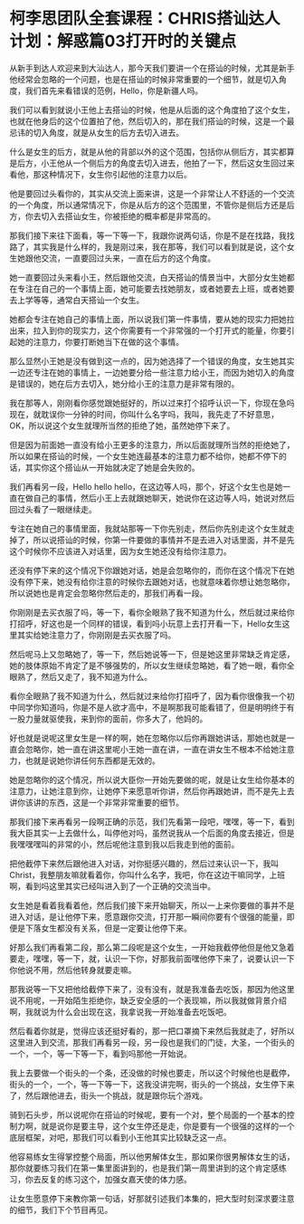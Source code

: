 # 柯李思团队全套课程：CHRIS搭讪达人计划：解惑篇03打开时的关键点

从新手到达人欢迎来到大汕达人，那今天我们要讲一个在搭讪的时候，尤其是新手他经常会忽略的一个问题，也是在搭讪的时候非常重要的一个细节，就是切入角度，我们首先来看错误的范例，Hello，你是新疆人吗。

我们可以看到就说小王他上去搭讪的时候，他是从后面的这个角度拍了这个女生，也就在他身后的这个位置拍了他，然后切入的，那在我们搭讪的时候，这是一个最忌讳的切入角度，就是从女生的后方去切入进去。

什么是女生的后方，就是从他的背部以外的这个范围，包括你从侧后方，其实都算是后方，小王他从一个侧后方的角度去切入进去，他拍了一下，然后这女生回过来看他，那这种情况下，女生你引起他的注意力以后。

他是要回过头看你的，其实从交流上面来讲，这是一个非常让人不舒适的一个交流的一个角度，所以通常情况下，你是从后方的这个范围里，不管你是侧后方还是后方，你去切入去搭讪女生，你被拒绝的概率都是非常高的。

那我们接下来往下面看，等一下等一下，我跟你说两句话，你是不是在找路，我找路了，其实我是什么样的，我是刚过来，我在那等，我们可以看到就是说，这个女生她跟他交流，一直要回过头来，一直在后方的这个角度。

她一直要回过头来看小王，然后跟他交流，白天搭讪的情景当中，大部分女生她都在专注在自己的一个事情上面，她可能要去找她朋友，或者她要去上班，或者她要去上学等等，通常白天搭讪一个女生。

她都会专注在她自己的事情上面，所以说我们第一件事情，要从她的现实力把她拉出来，拉入到你的现实力，这个你需要有一个非常强的一个打开式的能量，你要引起她的注意力，你要打断她当下在做的这个事情。

那么显然小王她是没有做到这一点的，因为她选择了一个错误的角度，女生她其实一边还专注在她的事情上，一边她要分给一些注意力给小王，而因为她切入的角度是错误的，她在后方去切入，她分给小王的注意力是非常有限的。

我在那等人，刚刚看你感觉跟她挺好的，所以过来打个招呼认识一下，你现在急吗现在，就耽误你一分钟的时间，你叫什么名字吗，我叫，我先走了不好意思，OK，所以说这个女生就理所当然的拒绝了她，虽然她停下来了。

但是因为前面她一直没有给小王更多的注意力，所以后面就理所当然的拒绝她了，所以如果在搭讪的时候，一个女生她连最基本的注意力都不给你，她都不停下的话，其实你这个搭讪从一开始就决定了她是会失败的。

我们再看另一段，Hello hello hello，在这边等人吗，那个，好这个女生也是她一直在做自己的事情，然后小王上去就跟她聊天，她说你在这边等人吗，她说对然后回过头看了一眼继续走。

专注在她自己的事情里面，我就站那等一下你先别走，然后你先别走这个女生就走掉了，所以说搭讪的时候，你第一件要做的事情并不是去进入对话里面，并不是先这个时候你不应该进入对话里，因为女生她还没有给你注意力。

还没有停下来的这个情况下你跟她对话，她是会忽略你的，而你在这个情况下在她没有停下来，她没有给你注意的时候你去跟她对话，也就意味着你想让她忽略你，所以说她也是肯定会忽略你然后走的，那我们再看一段。

你刚刚是去买衣服了吗，等一下，看你全眼熟了我不知道为什么，然后就过来给你打招呼，好这也是一个同样的错误，看到吗小玩意上去打开看一下，Hello女生这里其实给她注意力了，你刚刚是去买衣服了吗。

然后呢马上又忽略她了，等一下，然后她说等一下，但是她这里非常缺乏肯定感，她的肢体原始不肯定了是不够强势的，所以女生继续忽略她，看了她一眼，看你全眼熟了，然后又走了，我不知道为什么。

看你全眼熟了我不知道为什么，然后就过来给你打招呼了，因为看你很像我一个初中同学你知道吗，你是不是人欲才高中，不是啊那我可能看错了，但是明明终于有一股力量就驱使我，来到你的面前，你多大了，他妈的。

好也就是说呢这里女生是一样的啊，她在忽略你以后你再跟她讲话，那她也就是一直会忽略你，她一直在讲这里呢小王她一直在讲，一直在讲女生不根本不给她注意力，也就是说她你讲任何东西都是无效的。

她是忽略你的这个情况，所以说大臣你一开始先要做的呢，就是让女生给你基本的注意力，让她注意到你，让她停下来愿意听你讲，然后你再跟她讲，而不是先上去讲你该讲的东西，这是一个非常非常重要的细节。

那我们接下来再看另一段啊正确的示范，我们先看第一段吧，嘿嘿，等一下，看到我大臣其实一上去做什么，叫停他对吗，虽然说我从一个后面的角度去接近，但是我嘿嘿嘿叫的非常的小，然后呢他注意到我以后我走到他的面前。

把他截停下来然后跟他进入对话，对你挺感兴趣的，然后过来认识一下，我叫Christ，我整朋友嘛就看着你，你叫什么名字，我吧，你在这边干嘛同学，上班啊，看到吗这里其实已经叫进入到了一个正确的交流当中。

女生她是看着我看着他，然后我们接下来开始聊天，所以一上来你要做的事并不是进入对话，是让他停下来，愿意跟你交流，打开那一瞬间你要有个很强的能量，即便是下落女生都没有关系，但是一定要让他停下来。

好那么我们再看第二段，那么第二段呢是这个女生，一开始我截停他但是他又急着要走，嘿嘿，等一下，就，认识一下你，好那我前面嘿他停下来了，说要认识一下你他说不用，然后他转身就要走嘛。

那我说等一下又把他给截停下来了，没有没有，就是我准备去吃饭，那因为他这里说不用呢，一开始陌生拒绝你，缺乏安全感的一个表现嘛，所以我就做背景介绍啊，我就说为什么会出现在这，我拿说我一开始准备去吃饭吧。

然后看着你就是，觉得应该还挺好看的，那一把口罩摘下来然后我就走了，好所以这里进入到交流，那我们再看另一段，另一段也是我们的门徒，大圣，一个街头的一个，一个，等一下等一下，看到吗那他一开始说。

我上去要做一个街头的一个条，还没做的时候也要走，所以这个时候他也是截停，街头的一个，一个，等一下等一下，这我没讲完啊，街头的一个挑战，女生停下来了，然后跟他进去，街头一个挑战，就是跟你玩个游戏。

骑到石头步，所以说呢你在搭讪的时候呢，要有一个对，整个局面的一个基本的控制力啊，就是说你是要主导，这个女生停还是走，你是要有一个很强的这样的一个底层框架，对吧，那我们可以看到小王他其实比较缺乏这一点。

他容易练女生得掌控整个局面，所以他男解体女生，那如果你很男解体女生的话，那你就要练习我们在第一集里面讲到的，也是我们第一周里讲到的这个肯定感练习，你去反复的练习这个，加强女嘉天使的体力感。

让女生愿意停下来教你第一句话，好那就引述我们本集的，把大型时刻深求要注意的细节，我们下个节目再见。